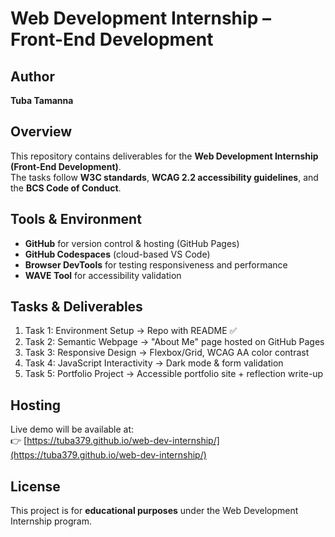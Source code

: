 # Web Development Internship – Front-End Development

## Author
**Tuba Tamanna**

## Overview
This repository contains deliverables for the **Web Development Internship (Front-End Development)**.  
The tasks follow **W3C standards**, **WCAG 2.2 accessibility guidelines**, and the **BCS Code of Conduct**.

## Tools & Environment
- **GitHub** for version control & hosting (GitHub Pages)  
- **GitHub Codespaces** (cloud-based VS Code)  
- **Browser DevTools** for testing responsiveness and performance  
- **WAVE Tool** for accessibility validation  

## Tasks & Deliverables
1. Task 1: Environment Setup → Repo with README ✅  
2. Task 2: Semantic Webpage → "About Me" page hosted on GitHub Pages  
3. Task 3: Responsive Design → Flexbox/Grid, WCAG AA color contrast  
4. Task 4: JavaScript Interactivity → Dark mode & form validation  
5. Task 5: Portfolio Project → Accessible portfolio site + reflection write-up  

## Hosting
Live demo will be available at:  
👉 [https://tuba379.github.io/web-dev-internship/](https://tuba379.github.io/web-dev-internship/)

## License
This project is for **educational purposes** under the Web Development Internship program.
